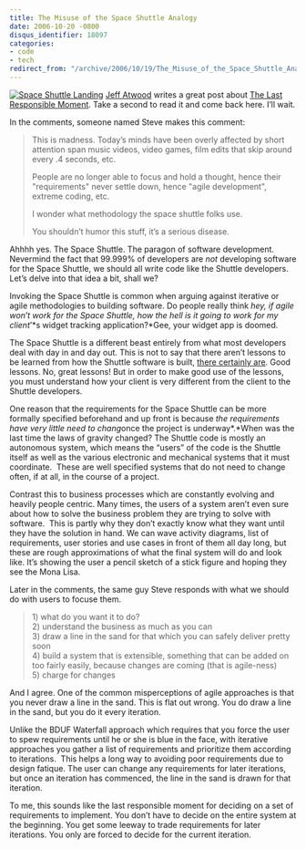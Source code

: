 ```yaml
---
title: The Misuse of the Space Shuttle Analogy
date: 2006-10-20 -0800
disqus_identifier: 18097
categories:
- code
- tech
redirect_from: "/archive/2006/10/19/The_Misuse_of_the_Space_Shuttle_Analogy.aspx/"
---
```


[![Space Shuttle
Landing](https://haacked.com/images/haacked_com/WindowsLiveWriter/TheMisuseoftheSpaceShuttleAnalogy_C0E0/spaceshuttlelanding1_thumb2.jpg)](https://haacked.com/images/haacked_com/WindowsLiveWriter/TheMisuseoftheSpaceShuttleAnalogy_C0E0/spaceshuttlelanding14.jpg)
[Jeff
Atwood](https://haacked.com/images/haacked_com/WindowsLiveWriter/TheMisuseoftheSpaceShuttleAnalogy_C0E0/spaceshuttlelanding13.jpg "Jeff Atwood")
writes a great post about [The Last Responsible
Moment](http://www.codinghorror.com/blog/archives/000705.html "How to delay commitments").
Take a second to read it and come back here. I’ll wait.

In the comments, someone named Steve makes this comment:

> This is madness. Today’s minds have been overly affected by short
> attention span music videos, video games, film edits that skip around
> every .4 seconds, etc.
>
> People are no longer able to focus and hold a thought, hence their
> "requirements" never settle down, hence "agile development", extreme
> coding, etc.
>
> I wonder what methodology the space shuttle folks use.
>
> You shouldn’t humor this stuff, it’s a serious disease.

Ahhhh yes. The Space Shuttle. The paragon of software development.
Nevermind the fact that 99.999% of developers are *not* developing
software for the Space Shuttle, we should all write code like the
Shuttle developers. Let’s delve into that idea a bit, shall we?

Invoking the Space Shuttle is common when arguing against iterative or
agile methodologies to building software. Do people really think *hey,
if agile won*’*t work for the Space Shuttle, how the hell is it going to
work for my client*’*s widget tracking application?*Gee, your widget app
is doomed.

The Space Shuttle is a different beast entirely from what most
developers deal with day in and day out. This is not to say that there
aren’t lessons to be learned from how the Shuttle software is built,
[there certainly
are](http://www.fastcompany.com/online/06/writestuff.html "They Write the Right Stuff").
Good lessons. No, great lessons! But in order to make good use of the
lessons, you must understand how your client is very different from the
client to the Shuttle developers.

One reason that the requirements for the Space Shuttle can be more
formally specified beforehand and up front is because *the requirements
have very little need to chang*once the project is underway*.*When was
the last time the laws of gravity changed? The Shuttle code is mostly an
autonomous system, which means the “users” of the code is the Shuttle
itself as well as the various electronic and mechanical systems that it
must coordinate.  These are well specified systems that do not need to
change often, if at all, in the course of a project.

Contrast this to business processes which are constantly evolving and
heavily people centric. Many times, the users of a system aren’t even
sure about how to solve the business problem they are trying to solve
with software.  This is partly why they don’t exactly know what they
want until they have the solution in hand. We can wave activity
diagrams, list of requirements, user stories and use cases in front of
them all day long, but these are rough approximations of what the final
system will do and look like. It’s showing the user a pencil sketch of a
stick figure and hoping they see the Mona Lisa.

Later in the comments, the same guy Steve responds with what we should
do with users to focuse them.

> ​1) what do you want it to do?\
> 2) understand the business as much as you can\
> 3) draw a line in the sand for that which you can safely deliver
> pretty soon\
> 4) build a system that is extensible, something that can be added on
> too fairly easily, because changes are coming (that is agile-ness)\
> 5) charge for changes

And I agree. One of the common misperceptions of agile approaches is
that you never draw a line in the sand. This is flat out wrong. You do
draw a line in the sand, but you do it every iteration.

Unlike the BDUF Waterfall approach which requires that you force the
user to spew requirements until he or she is blue in the face, with
iterative approaches you gather a list of requirements and prioritize
them according to iterations.  This helps a long way to avoiding poor
requirements due to design fatique. The user can change any requirements
for later iterations, but once an iteration has commenced, the line in
the sand is drawn for that iteration.

To me, this sounds like the last responsible moment for deciding on a
set of requirements to implement. You don’t have to decide on the entire
system at the beginning. You get some leeway to trade requirements for
later iterations. You only are forced to decide for the current
iteration.

 

